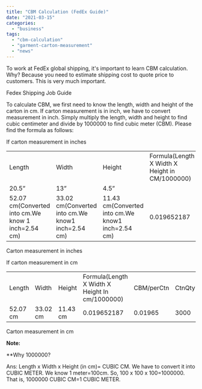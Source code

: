 ```yaml
---
title: "CBM Calculation (FedEx Guide)"
date: "2021-03-15"
categories: 
  - "business"
tags: 
  - "cbm-calculation"
  - "garment-carton-measurement"
  - "news"
---
```


To work at FedEx global shipping, it's important to learn CBM calculation. Why? Because you need to estimate shipping cost to quote price to customers. This is very much important.

Fedex Shipping Job Guide

To calculate CBM, we first need to know the length, width and height of the carton in cm. If carton measurement is in inch, we have to convert measurement in inch. Simply multiply the length, width and height to find cubic centimeter and divide by 1000000 to find cubic meter (CBM). Please find the formula as follows:

If carton measurement in inches

<table><tbody><tr><td>Length</td><td>Width</td><td>Height</td><td>Formula(Length X Width X Height in CM/1000000)</td><td>CBM/perCtn</td><td>CtnQty</td><td>TotalCBM</td></tr><tr><td>20.5”</td><td>13”</td><td>4.5”</td><td></td><td></td><td></td><td></td></tr><tr><td>52.07 cm(Converted into cm.We know 1 inch=2.54 cm)</td><td>33.02 cm(Converted into cm.We know1 inch=2.54 cm)</td><td>11.43 cm(Converted into cm.We know1 inch=2.54 cm)</td><td>0.019652187</td><td>0.01965</td><td>3000</td><td>58.96</td></tr></tbody></table>

Carton measurement in inches

If carton measurement in cm

<table><tbody><tr><td>Length</td><td>Width</td><td>Height</td><td>Formula(Length X Width X Height In cm/1000000)</td><td>CBM/perCtn</td><td>CtnQty</td><td>TotalCBM</td></tr><tr><td>52.07 cm</td><td>33.02 cm</td><td>11.43 cm</td><td>0.019652187</td><td>0.01965</td><td>3000</td><td>58.96</td></tr></tbody></table>

Carton measurement in cm

**Note:**

\*\*Why 1000000?

Ans: Length x Width x Height (in cm)= CUBIC CM. We have to convert it into CUBIC METER. We know 1 meter=100cm. So, 100 x 100 x 100=1000000. That is, 1000000 CUBIC CM=1 CUBIC METER.
